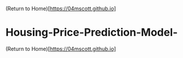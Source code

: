 (Return to Home)[https://04mscott.github.io]
# Housing-Price-Prediction-Model-

(Return to Home)[https://04mscott.github.io]
